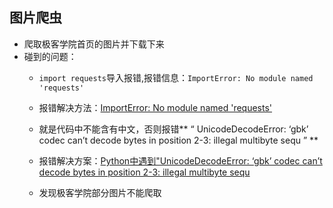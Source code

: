 ## 图片爬虫
- 爬取极客学院首页的图片并下载下来
- 碰到的问题：
	+ ``import requests``导入报错,报错信息：``ImportError: No module named 'requests'``
	
	+ 报错解决方法：[ImportError: No module named 'requests'](http://my.oschina.net/chier/blog/341419)
	
	+ 就是代码中不能含有中文，否则报错**  “ UnicodeDecodeError: ‘gbk’ codec can’t decode bytes in position 2-3: illegal multibyte sequ ” **
	
	+ 报错解决方案：[Python中遇到"UnicodeDecodeError: ‘gbk’ codec can’t decode bytes in position 2-3: illegal multibyte sequ](http://blog.csdn.net/tzs_1041218129/article/details/51581170)
	
	+ 发现极客学院部分图片不能爬取